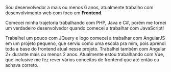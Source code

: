 Sou desenvolvedor a mais ou menos 6 anos, atualmente trabalho com desenvolvimento web com foco em <b>Frontend</b>. 

Comecei minha trajetoria trabalhando com PHP, Java e C#, porém me tornei um verdadeiro desenvolvedor quando comecei a trabalhar com JavaScript!

Trabalhei um pouco com JQuery e logo comecei a trabalhar com AngularJS em um projeto pequeno, que serviu como uma escola pra mim, pois aprendi toda a base do frontend atual nesse projeto. Trabalhei também com Angular 2+ durante mais ou menos 2 anos. Atualmente estou trabalhando com Vue, que inclusive me fez rever vários conceitos de frontend que até então eu achava correto.